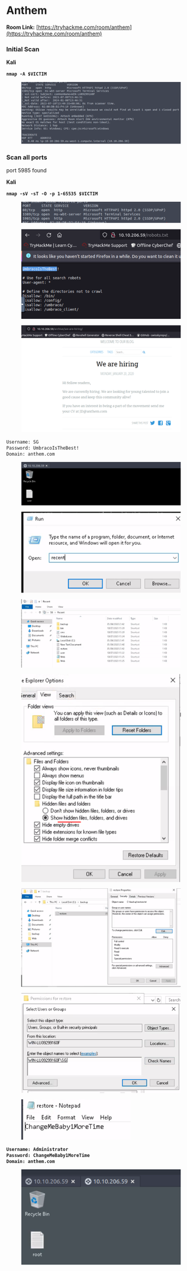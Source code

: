 # Anthem

**Room Link:** [https://tryhackme.com/room/anthem](https://tryhackme.com/room/anthem)

### Initial Scan

**Kali**

<pre><code><strong>nmap -A $VICTIM
</strong></code></pre>

<figure><img src="../../.gitbook/assets/image (55).png" alt=""><figcaption></figcaption></figure>





### Scan all ports

port 5985 found

**Kali**

<pre><code><strong>nmap -sV -sT -O -p 1-65535 $VICTIM
</strong></code></pre>

<figure><img src="../../.gitbook/assets/image (80).png" alt=""><figcaption></figcaption></figure>







<figure><img src="../../.gitbook/assets/image (57).png" alt=""><figcaption></figcaption></figure>





<figure><img src="../../.gitbook/assets/image (76).png" alt=""><figcaption></figcaption></figure>





```
Username: SG
Password: UmbracoIsTheBest!
Domain: anthem.com
```

<figure><img src="../../.gitbook/assets/image (79).png" alt=""><figcaption></figcaption></figure>



<figure><img src="../../.gitbook/assets/image (66).png" alt=""><figcaption></figcaption></figure>



<figure><img src="../../.gitbook/assets/image (35).png" alt=""><figcaption></figcaption></figure>







<figure><img src="../../.gitbook/assets/image (74).png" alt=""><figcaption></figcaption></figure>



<figure><img src="../../.gitbook/assets/image (26).png" alt=""><figcaption></figcaption></figure>



<figure><img src="../../.gitbook/assets/image (7).png" alt=""><figcaption></figcaption></figure>





<figure><img src="../../.gitbook/assets/image (11).png" alt=""><figcaption></figcaption></figure>



<pre><code><strong>Username: Administrator
</strong><strong>Password: ChangeMeBaby1MoreTime
</strong><strong>Domain: anthem.com
</strong></code></pre>

<figure><img src="../../.gitbook/assets/image (14).png" alt=""><figcaption></figcaption></figure>



















